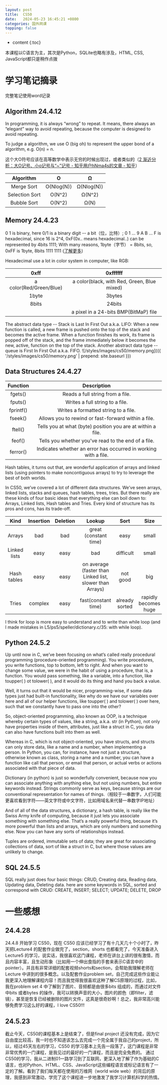 ```yaml
---
layout: post
title:  CS50
date:   2024-05-23 16:45:21 +0800
categories: 国外网课
topping: false
---
```


* content
{:toc}

本课程以C语言为主，其次是Python，SQLite也略有涉及，HTML, CSS, JavaScript都只是稍作点拨




# 学习笔记摘录
完整笔记使用word记录

## Algorithm 24.4.12
In programming, it is always “wrong” to repeat. It means, there always an “elegant” way to avoid repeating, because the computer is designed to avoid repeating.

To judge a algorithm, we use O (big oh) to represent the upper bond of a algorithm, e.g. O(n) = n.

这个大O符号应该在高等数学中表示无穷的时候出现过，或者类似的（[2 渐近分析：大O记号、小o记号与“~”记号 - 知乎用户hNma4s的文章 - 知乎](https://zhuanlan.zhihu.com/p/33357254)）

| Algorithm       | O            | Ω          |
|:---------------:|:------------:|:----------:|
| Merge Sort      | O(Nlog(N))   | Ω(Nlog(N)) |
| Selection Sort  | O(N^2)       | Ω(N^2)     |
| Bubble Sort     | O(N^2)       | Ω(N)       |

## Memory 24.4.23
0 1 is binary, here 0/1 is a binary digit -- a bit（位，比特）;
0 1 … 9 A B … F is hexadecimal, since 16 is 2^4, 0xF(0x.. means hexadecimal..) can be represented by 4bits 1111;
With many reasons, 1byte（字节） = 8bits, so, 0xFF is 1byte, 8bits 1111 1111 ([了解更多](http://t.csdnimg.cn/0YEUT))

Hexadecimal use a lot in color system in computer, like RGB:

| 0xff | 0xffffff  |
|:-----:|:-----:|
| a color(Red/Green/Blue) | a color(black, with Red, Green, Blue mixed) |
| 1byte | 3bytes |
| 8bits | 24bits |
|       | a pixel in a 24-bits BMP(BitMaP) file |

The abstract data type -- Stack is Last In First Out a.k.a. LIFO:
When a new function is called, a new frame is pushed onto the top of the stack and becomes the active frame.  When a function finishes its work, its frame is popped off of the stack, and the frame immediately below it becomes the new, active, function on the top of the stack.
Another abstract data type -- queue is First In First Out a.k.a. FIFO.
![/styles/images/cs50/memory.png]({{ '/styles/images/cs50/memory.png' | prepend: site.baseurl  }})

## Data Structures 24.4.27

| Function     | Description |
|:------------:|:-------------:|
| fgets()      | Reads a full string from a file. |
| fputs()      | Writes a full string to a file. |
| fprintf()    | Writes a formatted string to a file. |
| fseek()      | Allows you to rewind or fast-forward within a file. |
| ftell()      | Tells you at what (byte) position you are at within a file. |
| feof()       | Tells you whether you've read to the end of a file. |
| ferror()     | Indicates whether an error has occurred in working with a file. |

Hash tables, it turns out that, are wonderful application of arrays and linked lists (using pointers to make noncontiguous arrays) to try to leverage the best of both worlds.

In CS50, we’ve covered a lot of different data structures. We’ve seen arrays, linked lists,  stacks  and queues, hash tables, trees, tries. But there really are these kinds of four basic ideas that everything else can boil down to: Arrays, Linked lists, Hash tables and Tries.
Every kind of structure has its pros and cons, has its trade-off.

| Kind | Insertion | Deletion | Lookup | Sort | Size | Flexibility |
|:------------:|:--------:|:------:|:----:|:--:|:--:|:---------:|
|   Arrays     | bad     |  bad | great (constant time) | easy | small | no         |
| Linked lists | easy    | easy | bad    | difficult | small | yes       |
|  Hash tables | easy    | easy | on average (faster than Linked list, slower than Arrays) | not good | big |yes|
|    Tries     | complex | easy | fast(constant time) | already sorted | rapidly becomes huge | yes   |

I think for loop is more easy to understand and to write than while loop (and I made mistakes in L5/ps5/speller/dictionary.c/35:  with while loop).

## Python 24.5.2
Up until now in C, we’ve been focusing on what’s called really procedural programming (procedure-oriented programming). You write procedures, you write functions, top to bottom, left to right. And when you want to change some value, we were in the habit of using a procedure, that is, a function. You would pass something, like a variable, into a function, like toupper( ) ot tolower( ), and it would do its thing and hand you back a value.

Well, it turns out that it would be nicer, programming-wise, if some data types just had built-in functionality, like why do we have our variables over here and all of our helper functions, like toupper( ) and tolower( ) over here, such that we constantly have to pass one into the other?

So, object-oriented programming, also known as OOP, is a technique whereby certain types of values, like a string, a.k.a. str (in Python), not only have properties inside of them, attributes, just like a struct in C, you data can also have functions built into them as well. 

Whereas in C, which is not object-oriented, you have structs, and structs can only store data, like a name and a number, when implementing a person. In Python, you can, for instance, have not just a structure, otherwise known as class, storing a name and a number, you can have a function like call that person, or email that person, or actual verbs or actions associated with that piece of data.

Dictionary  (in python) is just so wonderfully convenient, because now you can associate anything with anything else, but not using numbers, but entire keywords instead. Strings commonly serve as keys, because strings are our conventional representation for names of things.（相较于一串数字，人们可能更喜欢看到字符——英文字符或中文字符，比如用域名来代替一串数字IP地址）

And of all of the data structures, a dictionary, a hash table, is really like the Swiss Army knife of computing, because it just lets you associate something with something else. That’s a really powerful thing, because it’s more powerful than lists and arrays, which are only numbers and something else. Now you can have any sorts of relationships instead.

Tuples are ordered, immutable sets of data; they are great for associating collections of data, sort of like a struct in C, but where those values are unlikely to change.

## SQL 24.5.5
SQL really just does four basic things: CRUD, Creating data, Reading data, Updating data, Deleting data.
here are some keywords in SQL, sorted and correspond with CRUD:
CREATE, INSERT;		SELECT;			UPDATE;		DELETE, DROP




# 一些感想

## 24.4.28
24.4.8 开始学习 CS50，现在 CS50 应该已经学习了有十几天几十个小时了，昨天把Lecture4 的配套作业做完了，section，shorts 也都看完了，今天准备进入Lecture5 的学习，说实话，我很喜欢这门课程，老师在讲台上讲的很有激情，而且内容丰富，且生动形象（比如用一个伸出食指的手套来表示C语言中的pointer）。并且有非常详细的配套视频shorts和section，会帮助我理解老师在Lecture 中讲到的很多概念。以及配套作业problem set，自己完成这些作业能让我更深入地理解课程内容！而且我觉得我很喜欢这种了解CS原理的过程，比如，我在problem set 4 中了解到了图片、音频都是由很多bits 组成的，而通过对文件中bits 或者bytes 的操作，我可以转换声音的大小，图片的颜色（即filter，滤镜），甚至是恢复已经被删除的图片文件，这真是很奇妙啊！总之，我非常高兴能够免费学习这么好的课程，I love CS50!!!

## 24.5.23
截止今天，CS50的课程基本上是结束了，但是final project 还没有完成，因为它自由度比较高，我一时也不知道该怎么去完成一个完全属于我自己的project，所以，经过45天左右的学习，CS50 的学习基本上先告一段落了，这门课程是非常非常优秀的一门课程，是我见过的最好的一门课程，而且是完全免费的。
通过CS50的学习，我从二进制01一路学习到了互联网，更深入地了解了作为基础的C语言，也对Python、HTML、CSS、JavaScript这些编程语言或标记语言有了一定的了解。看到了我们每天都在使用的万维网（world wide web）的背后的原理，我感到非常激动，学完了这个课程进一步地激发了我学习计算机科学的热情。